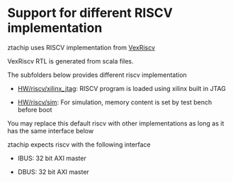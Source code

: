 # Support for different RISCV implementation 

ztachip uses RISCV implementation from [VexRiscv](https://github.com/SpinalHDL/VexRiscv)

VexRiscv RTL is generated from scala files.

The subfolders below provides different riscv implementation

* [HW/riscv/xilinx_jtag](./xilink_jtag): RISCV program is loaded using xilinx built in JTAG

* [HW/riscv/sim](./sim): For simulation, memory content is set by test bench before boot

You may replace this default riscv with other implementations as long as it has the same interface below 

ztachip expects riscv with the following interface

* IBUS: 32 bit AXI master

* DBUS: 32 bit AXI master
